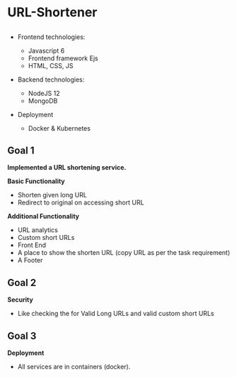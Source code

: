 # URL-Shortener
##
* Frontend technologies:
  * Javascript 6
  * Frontend framework Ejs
  * HTML, CSS, JS

* Backend technologies:
  * NodeJS 12
  * MongoDB

* Deployment
  * Docker & Kubernetes

## Goal 1

__Implemented a URL shortening service.__

__Basic Functionality__
* Shorten given long URL
* Redirect to original on accessing short URL

__Additional Functionality__
* URL analytics
* Custom short URLs
* Front End
* A place to show the shorten URL (copy URL as per the task requirement)
* A Footer

## Goal 2
__Security__
* Like checking the for Valid Long URLs and valid custom short URLs

## Goal 3
__Deployment__
* All services are in containers (docker).
